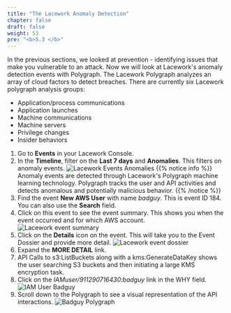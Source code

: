```yaml
---
title: "The Lacework Anomaly Detection"
chapter: false
draft: false
weight: 53
pre: "<b>5.3 </b>"
---
```


In the previous sections, we looked at prevention - identifying issues that make you vulnerable to an attack. Now we will look at Lacework's anomaly detection events with Polygraph. The Lacework Polygraph analyzes an array of cloud factors to detect breaches. There are currently six Lacework polygraph analysis groups:

* Application/process communications
* Application launches
* Machine communications
* Machine servers
* Privilege changes
* Insider behaviors

1. Go to **Events** in your Lacework Console.
2. In the **Timeline**, filter on the **Last 7 days** and **Anomalies**. This filters on anomaly events.
![Lacework Events Anomalies](/images/lacework-events-anomalies.png)
{{% notice info %}}
Anomaly events are detected through Lacework's Polygraph machine learning technology. Polygraph tracks the user and API activities and detects anomalous and potentially malicious behavior.
{{% /notice %}}
3. Find the event **New AWS User** with name _badguy_. This is event ID 184. You can also use the **Search** field.
4. Click on this event to see the event summary. This shows you when the event occurred and for which AWS account.
   ![Lacework event summary](/images/anom-lacework-event-summary.png)
5. Click on the **Details** icon on the event. This will take you to the Event Dossier and provide more detail. 
   ![Lacework event dossier](/images/anom-lacework-event-dossier.png)
6. Expand the **MORE DETAIL** link. 
7. API Calls to s3:ListBuckets along with a kms:GenerateDataKey shows the user searching S3 buckets and then initiating a large KMS encryption task.
8. Click on the _IAMuser/911290716430:badguy_ link in the WHY field.
   ![IAM User Badguy](/images/iamuser-badguy.png)
9. Scroll down to the Polygraph to see a visual representation of the API interactions.
   ![Badguy Polygraph](/images/badguy-polygraph.png)

